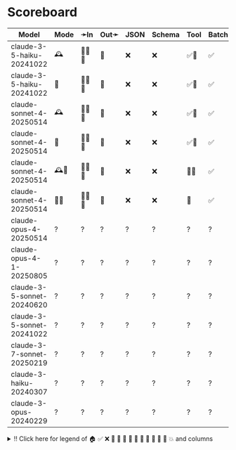 # Scoreboard

| Model                      | Mode | ➛In    | Out➛   | JSON | Schema | Tool | Batch | File | Cite | Text | Probs | Limits | Usage | Finish |
| -------------------------- | ---- | ------ | ------ | ---- | ------ | ---- | ----- | ---- | ---- | ---- | ----- | ------ | ----- | ------ |
| claude-3-5-haiku-20241022  | 🕰️   | 💬📄📸 | 💬     | ❌   | ❌     | ✅🧐 | ✅    | ❌   | ✅   | 📏🛑   | ❌    | ✅     | ✅    | ❌     |
| claude-3-5-haiku-20241022  | 📡   | 💬📄📸 | 💬     | ❌   | ❌     | ✅🧐 | ✅    | ❌   | ✅   | 📏🛑   | ❌    | ✅     | ✅    | ❌     |
| claude-sonnet-4-20250514   | 🕰️   | 💬📄📸 | 💬     | ❌   | ❌     | ✅🧐 | ✅    | ❌   | ✅   | 📏🛑   | ❌    | ✅     | ✅    | ❌     |
| claude-sonnet-4-20250514   | 📡   | 💬📄📸 | 💬     | ❌   | ❌     | ✅🧐 | ✅    | ❌   | ✅   | 📏🛑   | ❌    | ✅     | ✅    | ❌     |
| claude-sonnet-4-20250514   | 🕰️🧠  | 💬📄📸 | 💬     | ❌   | ❌     | 💨🧐 | ✅    | ❌   | ✅   | 🛑    | ❌    | ✅     | ✅    | ❌     |
| claude-sonnet-4-20250514   | 📡🧠  | 💬📄📸 | 💬     | ❌   | ❌     | 💨   | ✅    | ❌   | ✅   | 🛑    | ❌    | ✅     | ✅    | ❌     |
| claude-opus-4-20250514     | ?    | ?      | ?      | ?    | ?      | ?    | ?     | ?    | ?    | ?    | ?     | ?      | ?     | ?      |
| claude-opus-4-1-20250805   | ?    | ?      | ?      | ?    | ?      | ?    | ?     | ?    | ?    | ?    | ?     | ?      | ?     | ?      |
| claude-3-5-sonnet-20240620 | ?    | ?      | ?      | ?    | ?      | ?    | ?     | ?    | ?    | ?    | ?     | ?      | ?     | ?      |
| claude-3-5-sonnet-20241022 | ?    | ?      | ?      | ?    | ?      | ?    | ?     | ?    | ?    | ?    | ?     | ?      | ?     | ?      |
| claude-3-7-sonnet-20250219 | ?    | ?      | ?      | ?    | ?      | ?    | ?     | ?    | ?    | ?    | ?     | ?      | ?     | ?      |
| claude-3-haiku-20240307    | ?    | ?      | ?      | ?    | ?      | ?    | ?     | ?    | ?    | ?    | ?     | ?      | ?     | ?      |
| claude-3-opus-20240229     | ?    | ?      | ?      | ?    | ?      | ?    | ?     | ?    | ?    | ?    | ?     | ?      | ?     | ?      |
<details>
<summary>‼️ Click here for legend of 🏠 ✅ ❌ 💬 📄 📸 🎤 🎥 🤪 💸 🚩 💨 🧐 💥 and columns</summary>

- 🏠: Runs locally.
- 🕰️: Runs synchronously, the reply is only returned once completely generated.
- 📡: Runs asynchronously, the reply is returned as soon as it is available.
- 🧠: Supports chain-of-thought thinking process.
    - Both redacted (Anthropic, Gemini) and explicit (Deepseek R1, Qwen3, etc).
    - Some models can be used in both mode. In this case they will have two rows, one with thinking and one
      without. It is frequent that certain functionalities are limited in thinking mode, like tool calling.
- ✅: Implemented and works great.
- ❌: Not supported by genai. The provider may support it, but genai does not (yet). Please send a PR to add
  it!
- 💬: Text
- 📄: PDF: process a PDF as input, possibly with OCR.
- 📸: Image
    - Input: process an image as input; most providers support PNG, JPG, WEBP and non-animated GIF
    - Output: generate images
- 🎤: Audio
- 🎥: Video: process a video (e.g. MP4) as input.
- 💨: Tool calling is flaky.
- 🧐: Tool calling is **not** biased towards the first value in an enum. If the provider doesn't have this, be
  mindful of the order of the values!
- 🌐: Country where the company is located.
- JSON and Schema: ability to output JSON in free form, or with a forced schema specified as a Go struct
- Chat: Buffered chat.
- Stream: Streaming output.
- Tool: Tool calling, using [genai.ToolDef](https://pkg.go.dev/github.com/maruel/genai#ToolDef)
- Batch: Process asynchronously batches during off peak hours at a discounts.
- Text: Text features:
    - '🌱': Seed option for deterministic output.
    - '📏': MaxTokens option to cap the amount of returned tokens.
    - '🛑': Stop sequence to stop generation when a token is generated.
- File: Upload and store large files.
- Cite: Citation generation. Especially useful for RAG.
- Probs: return logprobs. Many do not support this in streaming mode.
- Limits: returns the rate limits, including the remaining quota.
</details>
